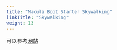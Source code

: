 ```yaml
---
title: "Macula Boot Starter Skywalking"
linkTitle: "Skywalking"
weight: 13
---
```


可以参考[网站](https://www.bbsmax.com/A/E35p0bZY5v/)